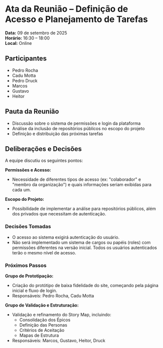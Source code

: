 # Ata da Reunião – Definição de Acesso e Planejamento de Tarefas

**Data:** 09 de setembro de 2025  
**Horário:** 16:30 – 18:00  
**Local:** Online

## Participantes
- Pedro Rocha
- Cadu Motta
- Pedro Druck
- Marcos
- Gustavo
- Heitor

## Pauta da Reunião
- Discussão sobre o sistema de permissões e login da plataforma
- Análise da inclusão de repositórios públicos no escopo do projeto
- Definição e distribuição das próximas tarefas

## Deliberações e Decisões
A equipe discutiu os seguintes pontos:

**Permissões e Acesso:**
- Necessidade de diferentes tipos de acesso (ex: "colaborador" e "membro da organização") e quais informações seriam exibidas para cada um.

**Escopo do Projeto:**
- Possibilidade de implementar a análise para repositórios públicos, além dos privados que necessitam de autenticação.

### Decisões Tomadas
- O acesso ao sistema exigirá autenticação do usuário.
- Não será implementado um sistema de cargos ou papéis (roles) com permissões diferentes na versão inicial. Todos os usuários autenticados terão o mesmo nível de acesso.

### Próximos Passos

**Grupo de Prototipação:**
- Criação do protótipo de baixa fidelidade do site, começando pela página inicial e fluxo de login.
- Responsáveis: Pedro Rocha, Cadu Motta

**Grupo de Validação e Estruturação:**
- Validação e refinamento do Story Map, incluindo:
  - Consolidação dos Épicos
  - Definição das Personas
  - Critérios de Aceitação
  - Mapas de Estrutura
- Responsáveis: Marcos, Gustavo, Heitor, Druck
